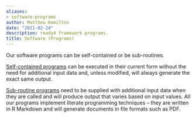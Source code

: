 ```yaml
---
aliases:
- software-programs
author: Matthew Hamilton
date: "2021-02-24"
description: ready4 framework programs.
title: Software (Programs)
---
```


Our software programs can be self-contained or be sub-routines. 

[Self-contained programs](../categories/software-programs-self-contained/) can be executed in their current form without the need for additional input data and, unless modified, will always generate the exact same output. 

[Sub-routine programs](../categories/software-programs-subroutines/) need to be supplied with additional input data when they are called and will produce output that varies based on input values. All our programs implement literate programming techniques – they are written in R Markdown and will generate documents in file formats such as PDF. 